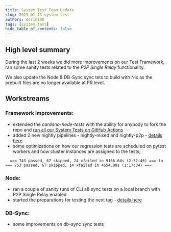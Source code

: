 ```yaml
---
title: System Test Team Update
slug: 2023-01-13-system-test
authors: dorin100
tags: [system-test]
hide_table_of_contents: false
---
```


## High level summary
During the last 2 weeks we did more improvements on our Test Framework, ran some sanity tests related to the _P2P Single
Relay_ functionality.

We also update the Node & DB-Sync sync tets to build with Nix as the prebuilt files are no longer available at PR level.

## Workstreams

### Framework improvements:
- extended the _cardano-node-tests_ with the ability for anybody to fork the repo and [run all our System Tests on GitHub Actions](https://tests.cardano.intersectmbo.org/readme.html)
- added 2 new nightly pipelines - nightly-mixed and nightly-p2p - [details here](https://tests.cardano.intersectmbo.org/test_results/nightly_system_tests.html)
- some optimizations on how our regression tests are scheduled on pytest workers and how cluster instances are assigned to the tests;

`  === 743 passed, 67 skipped, 24 xfailed in 9166.64s (2:32:46) ===
  to
  === 753 passed, 67 skipped, 14 xfailed in 4654.80s (1:17:34) ===`

### Node:
- ran a couple of sanity runs of CLI a& sync tests on a local branch with P2P Single Relay enabled
- started the preparations for testing the next tag - [details here](https://github.com/input-output-hk/cardano-node-tests/blob/tag_test_1.35.5_rc1/src_docs/source/test_results/node/tag_1_35_5_rc1.rst)

### DB-Sync:
- some improvements on db-sync sync tests
